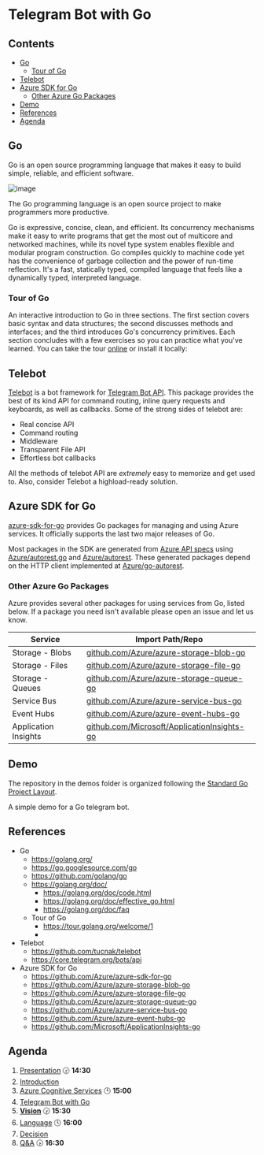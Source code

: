 # Telegram Bot with Go <!-- omit in TOC -->

## Contents <!-- omit in TOC -->
- [Go](#go)
  - [Tour of Go](#tour-of-go)
- [Telebot](#telebot)
- [Azure SDK for Go](#azure-sdk-for-go)
  - [Other Azure Go Packages](#other-azure-go-packages)
- [Demo](#demo)
- [References](#references)
- [Agenda](#agenda)

## Go

Go is an open source programming language that makes it easy to build simple, reliable, and efficient software.

![image](https://raw.githubusercontent.com/golang/go/master/doc/gopher/fiveyears.jpg)

The Go programming language is an open source project to make programmers more productive.

Go is expressive, concise, clean, and efficient.
Its concurrency mechanisms make it easy to write programs that get the most out of multicore and networked machines, while its novel type system enables flexible and modular program construction.
Go compiles quickly to machine code yet has the convenience of garbage collection and the power of run-time reflection.
It's a fast, statically typed, compiled language that feels like a dynamically typed, interpreted language.

### Tour of Go

An interactive introduction to Go in three sections.
The first section covers basic syntax and data structures; the second discusses methods and interfaces; and the third introduces Go's concurrency primitives.
Each section concludes with a few exercises so you can practice what you've learned. 
You can take the tour [online](https://tour.golang.org/welcome/1) or install it locally: 


## Telebot

[Telebot](https://github.com/tucnak/telebot) is a bot framework for [Telegram Bot API](https://core.telegram.org/bots/api).
This package provides the best of its kind API for command routing, inline query requests and keyboards, as well as callbacks.
Some of the strong sides of telebot are:

* Real concise API
* Command routing
* Middleware
* Transparent File API
* Effortless bot callbacks

All the methods of telebot API are _extremely_ easy to memorize and get used to.
Also, consider Telebot a highload-ready solution.


## Azure SDK for Go

[azure-sdk-for-go](https://github.com/Azure/azure-sdk-for-go) provides Go packages for managing and using Azure services.
It officially supports the last two major releases of Go.

Most packages in the SDK are generated from [Azure API specs](https://github.com/Azure/azure-rest-api-specs) using [Azure/autorest.go](https://github.com/Azure/autorest.go) and [Azure/autorest](https://github.com/Azure/autorest).
These generated packages depend on the HTTP client implemented at [Azure/go-autorest](https://github.com/Azure/go-autorest).

### Other Azure Go Packages

Azure provides several other packages for using services from Go, listed below.
If a package you need isn't available please open an issue and let us know.

| Service              | Import Path/Repo                                                                                   |
| -------------------- | -------------------------------------------------------------------------------------------------- |
| Storage - Blobs      | [github.com/Azure/azure-storage-blob-go](https://github.com/Azure/azure-storage-blob-go)           |
| Storage - Files      | [github.com/Azure/azure-storage-file-go](https://github.com/Azure/azure-storage-file-go)           |
| Storage - Queues     | [github.com/Azure/azure-storage-queue-go](https://github.com/Azure/azure-storage-queue-go)         |
| Service Bus          | [github.com/Azure/azure-service-bus-go](https://github.com/Azure/azure-service-bus-go)             |
| Event Hubs           | [github.com/Azure/azure-event-hubs-go](https://github.com/Azure/azure-event-hubs-go)               |
| Application Insights | [github.com/Microsoft/ApplicationInsights-go](https://github.com/Microsoft/ApplicationInsights-go) |


## Demo

The repository in the demos folder is organized following the [Standard Go Project Layout](https://www.google.com/search?client=firefox-b-d&q=standard+golang+project+layout).

A simple demo for a Go telegram bot.


## References
- Go
  - https://golang.org/
  - https://go.googlesource.com/go
  - https://github.com/golang/go
  - https://golang.org/doc/
    - https://golang.org/doc/code.html
    - https://golang.org/doc/effective_go.html
    - https://golang.org/doc/faq
  - Tour of Go
    - https://tour.golang.org/welcome/1
    - 
- Telebot
  - https://github.com/tucnak/telebot
  - https://core.telegram.org/bots/api
- Azure SDK for Go
  - https://github.com/Azure/azure-sdk-for-go
  - https://github.com/Azure/azure-storage-blob-go
  - https://github.com/Azure/azure-storage-file-go
  - https://github.com/Azure/azure-storage-queue-go
  - https://github.com/Azure/azure-service-bus-go
  - https://github.com/Azure/azure-event-hubs-go
  - https://github.com/Microsoft/ApplicationInsights-go

## Agenda

1. [Presentation](01.presentation.md) :clock230: **14:30**
1. [Introduction](02.introduction.md)
1. [Azure Cognitive Services](03.azure-cognitive-services.md) :clock3: **15:00**
2. [Telegram Bot with Go](04.tgbot-go.md)
3. **[Vision](05.vision.md)** :clock330: **15:30**
4. [Language](06.language.md) :clock4: **16:00**
5. [Decision](07.decision.md)
6. [Q&A](08.qa.md) :clock430: **16:30**